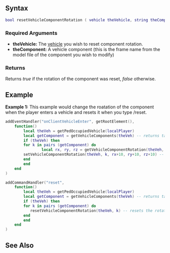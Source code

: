 Syntax
------

``` lua
bool resetVehicleComponentRotation ( vehicle theVehicle, string theComponent )
```

### Required Arguments

-   **theVehicle:** The [vehicle](/vehicle.md "wikilink") you wish to reset component rotation.
-   **theComponent:** A vehicle component (this is the frame name from the model file of the component you wish to modify)

### Returns

Returns *true* if the rotation of the component was reset, *false* otherwise.

Example
-------

**Example 1:** This example would change the roatation of the component when the player enters a vehicle and resets it when you type /reset.

``` lua
addEventHandler("onClientVehicleEnter", getRootElement(),
    function()
        local theVeh = getPedOccupiedVehicle(localPlayer)
        local getComponent = getVehicleComponents(theVeh) -- returns table with all the components of the vehicle
        if (theVeh) then
        for k in pairs (getComponent) do
                local rx, ry, rz = getVehicleComponentRotation(theVeh, k) --get the rotation of the component
        setVehicleComponentRotation(theVeh, k, rx+10, ry+10, rz+10) -- increases by 10 unit
        end
        end
    end
)

addCommandHandler("reset",
    function()
        local theVeh = getPedOccupiedVehicle(localPlayer)
        local getComponent = getVehicleComponents(theVeh) -- returns table with all the components of the vehicle
        if (theVeh) then
        for k in pairs (getComponent) do
           resetVehicleComponentRotation(theVeh, k) -- resets the rotation of the component
        end
        end
    end
)
```

See Also
--------
